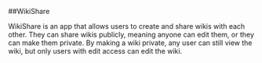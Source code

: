 ##WikiShare

WikiShare is an app that allows users to create and share wikis with each other.  They can share wikis publicly, meaning anyone can edit them, or they can make them private.  By making a wiki private, any user can still view the wiki, but only users with edit access can edit the wiki.
